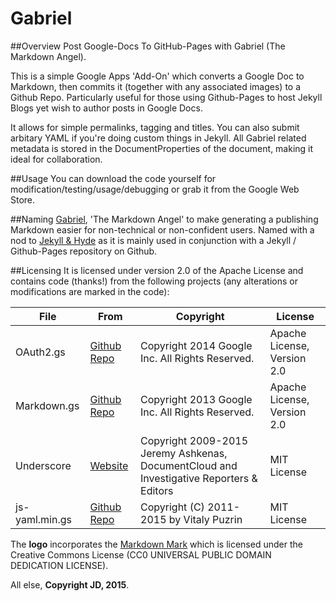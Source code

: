 # Gabriel

##Overview
Post Google-Docs To GitHub-Pages with Gabriel (The Markdown Angel).

This is a simple Google Apps 'Add-On' which converts a Google Doc to Markdown, then commits it (together with any associated images) to a Github Repo. Particularly useful for those using Github-Pages to host Jekyll Blogs yet wish to author posts in Google Docs.

It allows for simple permalinks, tagging and titles. You can also submit arbitary YAML if you're doing custom things in Jekyll. All Gabriel related metadata is stored in the DocumentProperties of the document, making it ideal for collaboration.

##Usage
You can download the code yourself for modification/testing/usage/debugging or grab it from the Google Web Store.

##Naming
[Gabriel](https://en.wikipedia.org/wiki/Gabriel), 'The Markdown Angel' to make generating a publishing Markdown easier for non-technical or non-confident users. Named with a nod to [Jekyll & Hyde](https://en.wikipedia.org/wiki/Strange_Case_of_Dr_Jekyll_and_Mr_Hyde) as it is mainly used in conjunction with a Jekyll / Github-Pages repository on Github.

##Licensing
It is licensed under version 2.0 of the Apache License and contains code (thanks!) from the following projects (any alterations or modifications are marked in the code):

|File|From|Copyright|License|
|---|---|---|---|
|OAuth2.gs|[Github Repo](https://github.com/googlesamples/apps-script-oauth2)|Copyright 2014 Google Inc. All Rights Reserved.|Apache License, Version 2.0|
|Markdown.gs|[Github Repo](https://github.com/mangini/gdocs2md)|Copyright 2013 Google Inc. All Rights Reserved.|Apache License, Version 2.0|
|Underscore|[Website](http://underscorejs.org)|Copyright 2009-2015 Jeremy Ashkenas, DocumentCloud and Investigative Reporters & Editors|MIT License|
|js-yaml.min.gs|[Github Repo](https://github.com/nodeca/js-yaml)|Copyright (C) 2011-2015 by Vitaly Puzrin|MIT License|

The __logo__ incorporates the [Markdown Mark](https://github.com/dcurtis/markdown-mark) which is licensed under the Creative Commons License (CC0 UNIVERSAL PUBLIC DOMAIN DEDICATION LICENSE).

All else, __Copyright JD, 2015__.
